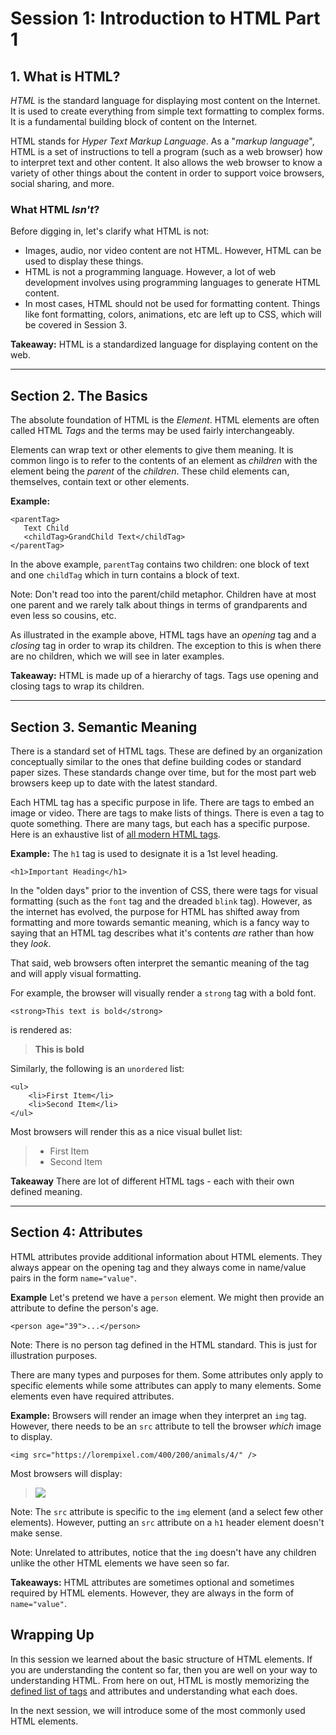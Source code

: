 # Session 1: Introduction to HTML Part 1

## 1. What is HTML?
*HTML* is the standard language for displaying most content on the Internet. It is used to create everything from simple text formatting to complex forms. It is a fundamental building block of content on the Internet. 

HTML stands for *Hyper Text Markup Language*. As a "*markup language*", HTML is a set of instructions to tell a program (such as a web browser) how to interpret text and other content. It also allows the web browser to know a variety of other things about the content in order to support voice browsers, social sharing, and more. 


### What HTML *Isn't*?
Before digging in, let's clarify what HTML is not:

- Images, audio, nor video content are not HTML. However, HTML can be used to display these things. 
- HTML is not a programming language. However, a lot of web development involves using programming languages to generate HTML content.
- In most cases, HTML should not be used for formatting content. Things like font formatting, colors, animations, etc are left up to CSS, which will be covered in Session 3.

**Takeaway:** HTML is a standardized language for displaying content on the web. 

---

## Section 2. The Basics
The absolute foundation of HTML is the *Element*. HTML elements are often called HTML *Tags* and the terms may be used fairly interchangeably.

Elements can wrap text or other elements to give them meaning. It is common lingo is to refer to the contents of an element as *children* with the element being the *parent* of the *children*. These child elements can, themselves, contain text or other elements. 

**Example:**
```
<parentTag>
   Text Child
   <childTag>GrandChild Text</childTag>
</parentTag>
```
In the above example, `parentTag` contains two children: one block of text and one `childTag` which in turn contains a block of text.


Note: Don't read too into the parent/child metaphor. Children have at most one parent and we rarely talk about things in terms of grandparents and even less so cousins, etc.

As illustrated in the example above, HTML tags have an *opening* tag and a *closing* tag in order to wrap its children. The exception to this is when there are no children, which we will see in later examples. 

**Takeaway:** HTML is made up of a hierarchy of tags. Tags use opening and closing tags to wrap its children.


---

## Section 3. Semantic Meaning
There is a standard set of HTML tags. These are defined by an organization conceptually similar to the ones that define building codes or standard paper sizes. These standards change over time, but for the most part web browsers keep up to date with the latest standard.

Each HTML tag has a specific purpose in life. There are tags to embed an image or video. There are tags to make lists of things. There is even a tag to quote something. There are many tags, but each has a specific purpose. Here is an exhaustive list of [all modern HTML tags](https://www.w3schools.com/TAGS/default.ASP).


**Example:**
The `h1` tag is used to designate it is a 1st level heading.
```
<h1>Important Heading</h1>
```

In the "olden days" prior to the invention of CSS, there were tags for visual formatting (such as the `font` tag and the dreaded `blink` tag). However, as the internet has evolved, the purpose for HTML has shifted away from formatting and more towards semantic meaning, which is a fancy way to saying that an HTML tag describes what it's contents *are* rather than how they *look*. 

That said, web browsers often interpret the semantic meaning of the tag and will apply visual formatting. 

For example, the browser will visually render a `strong` tag with a bold font. 

```
<strong>This text is bold</strong>
```
is rendered as:

> **This is bold**

Similarly, the following is an `unordered` list:
```
<ul>
    <li>First Item</li>
    <li>Second Item</li>
</ul>
```
Most browsers will render this as a nice visual bullet list:
> * First Item
> * Second Item


**Takeaway**
There are lot of different HTML tags - each with their own defined meaning.


---
## Section 4: Attributes
HTML attributes provide additional information about HTML elements. They always appear on the opening tag and they always come in name/value pairs in the form `name="value"`.


**Example**
Let's pretend we have a `person` element. We might then provide an attribute to define the person's age.
```
<person age="39">...</person>
```
Note: There is no person tag defined in the HTML standard. This is just for illustration purposes.

There are many types and purposes for them. Some attributes only apply to specific elements while some attributes can apply to many elements. Some elements even have required attributes.


**Example:**
Browsers will render an image when they interpret an `img` tag. However, there needs to be an `src` attribute to tell the browser *which* image to display.

```
<img src="https://lorempixel.com/400/200/animals/4/" />
```

Most browsers will display:
> ![](https://lorempixel.com/400/200/animals/4/)


Note: The `src` attribute is specific to the `img` element (and a select few other elements). However, putting an `src` attribute on a `h1` header element doesn't make sense. 

Note: Unrelated to attributes, notice that the `img` doesn't have any children unlike the other HTML elements we have seen so far.

**Takeaways:** HTML attributes are sometimes optional and sometimes required by HTML elements. However, they are always in the form of `name="value"`.


## Wrapping Up
In this session we learned about the basic structure of HTML elements. If you are understanding the content so far, then you are well on your way to understanding HTML. From here on out, HTML is mostly memorizing the [defined list of tags](https://www.w3schools.com/TAGS/default.ASP) and attributes and understanding what each does. 

In the next session, we will introduce some of the most commonly used HTML elements. 